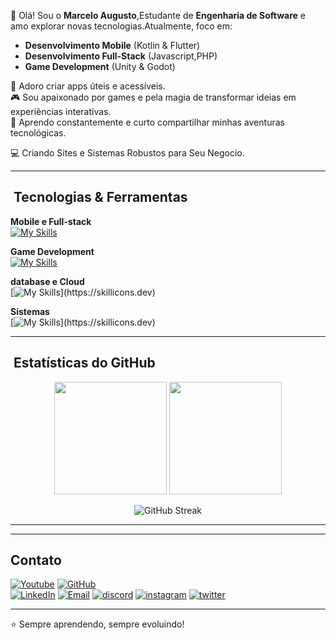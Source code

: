 👋 Olá! Sou o **Marcelo Augusto**,Estudante de **Engenharia de Software** e amo explorar novas tecnologias.Atualmente, foco em:

- **Desenvolvimento Mobile** (Kotlin & Flutter)
-  **Desenvolvimento Full-Stack** (Javascript,PHP) 
- **Game Development** (Unity & Godot)

📱 Adoro criar apps úteis e acessíveis.  
🎮 Sou apaixonado por games e pela magia de transformar ideias em experiências interativas.  
🚀 Aprendo constantemente e curto compartilhar minhas aventuras tecnológicas.

💻 Criando Sites e Sistemas Robustos para Seu Negocio.

---

## ​​ Tecnologias & Ferramentas
 
**Mobile e Full-stack**  
[![My Skills](https://skillicons.dev/icons?i=java,flutter,dart,angular,androidstudio,nodejs,js,html,bootstrap,css,php,py,react,vscode,wordpress,tailwind,nuxtjs,ts,figma&theme=light)](https://skillicons.dev)

**Game Development**  
[![My Skills](https://skillicons.dev/icons?i=cpp,gamemakerstudio,robloxstudio,unity,unreal)](https://skillicons.dev)

**database e Cloud**  
[![My Skills](https://skillicons.dev/icons?i=aws,azure,cloudflare,docker,firebase,gcp,kubernetes,mongodb,mysql,sqlite,postgres,)](https://skillicons.dev)

**Sistemas**  
[![My Skills](https://skillicons.dev/icons?i=windows,ubuntu,raspberrypi,linux,apple,mint,)](https://skillicons.dev)

---

## ​ Estatísticas do GitHub  
<p align="center">
  <img height="180em" src="https://github-readme-stats.vercel.app/api?username=marcelodevti&show_icons=true&theme=tokyonight&include_all_commits=true&count_private=true&hide_border=true" />
  <img height="180em" src="https://github-readme-stats.vercel.app/api/top-langs/?username=marcelodevti&layout=compact&langs_count=8&theme=tokyonight&hide_border=true" />
</p>

<p align="center">
  <img src="https://streak-stats.demolab.com/?user=marcelodevti&theme=tokyonight&hide_border=true" alt="GitHub Streak" />
</p>
</div>

---



---

##  Contato 
[![Youtube](https://img.shields.io/badge/LinkedIn-0077B5?style=for-the-badge&logo=linkedin&logoColor=white)](https://www.linkedin.com/in/marcelo-augusto-38b0382ba/)
[![GitHub](https://img.shields.io/badge/GitHub-181717?style=for-the-badge&logo=github&logoColor=white)](https://github.com/marcelodevti)  
[![LinkedIn](https://img.shields.io/badge/LinkedIn-0077B5?style=for-the-badge&logo=linkedin&logoColor=white)](https://www.linkedin.com/in/marcelo-augusto-38b0382ba/)
[![Email](https://img.shields.io/badge/Email-D14836?style=for-the-badge&logo=gmail&logoColor=white)](marcelodeveloper.ti@gmail.com)
[![discord](https://img.shields.io/badge/discord-0077B5?style=for-the-badge&logo=linkedin&logoColor=white)](https://www.linkedin.com/in/marcelo-augusto-38b0382ba/)
[![instagram](https://img.shields.io/badge/instagram-0077B5?style=for-the-badge&logo=linkedin&logoColor=white)](https://www.linkedin.com/in/marcelo-augusto-38b0382ba/) 
[![twitter](https://img.shields.io/badge/twitter-0077B5?style=for-the-badge&logo=linkedin&logoColor=white)](https://www.linkedin.com/in/marcelo-augusto-38b0382ba/) 


---

⭐ Sempre aprendendo, sempre evoluindo!
